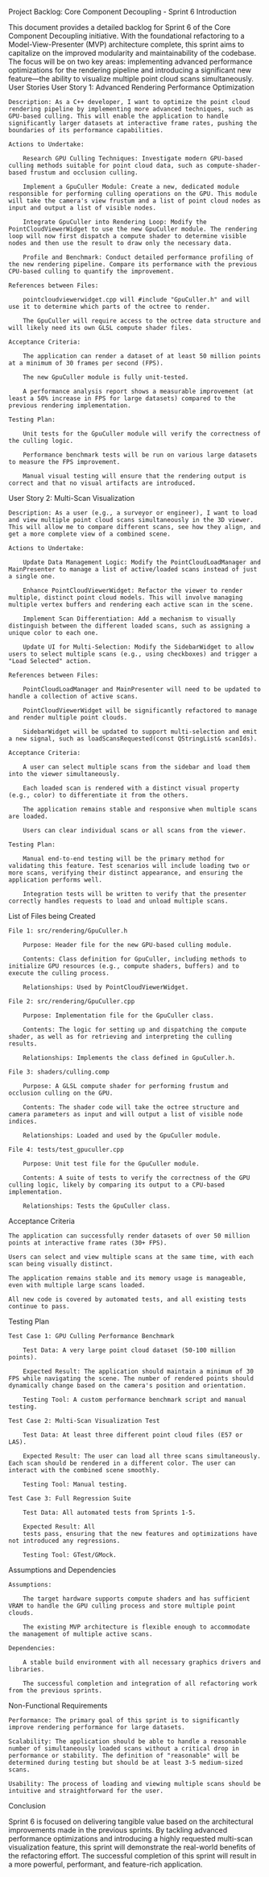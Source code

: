 Project Backlog: Core Component Decoupling - Sprint 6
Introduction

This document provides a detailed backlog for Sprint 6 of the Core Component Decoupling initiative. With the foundational refactoring to a Model-View-Presenter (MVP) architecture complete, this sprint aims to capitalize on the improved modularity and maintainability of the codebase. The focus will be on two key areas: implementing advanced performance optimizations for the rendering pipeline and introducing a significant new feature—the ability to visualize multiple point cloud scans simultaneously.
User Stories
User Story 1: Advanced Rendering Performance Optimization

    Description: As a C++ developer, I want to optimize the point cloud rendering pipeline by implementing more advanced techniques, such as GPU-based culling. This will enable the application to handle significantly larger datasets at interactive frame rates, pushing the boundaries of its performance capabilities.

    Actions to Undertake:

        Research GPU Culling Techniques: Investigate modern GPU-based culling methods suitable for point cloud data, such as compute-shader-based frustum and occlusion culling.

        Implement a GpuCuller Module: Create a new, dedicated module responsible for performing culling operations on the GPU. This module will take the camera's view frustum and a list of point cloud nodes as input and output a list of visible nodes.

        Integrate GpuCuller into Rendering Loop: Modify the PointCloudViewerWidget to use the new GpuCuller module. The rendering loop will now first dispatch a compute shader to determine visible nodes and then use the result to draw only the necessary data.

        Profile and Benchmark: Conduct detailed performance profiling of the new rendering pipeline. Compare its performance with the previous CPU-based culling to quantify the improvement.

    References between Files:

        pointcloudviewerwidget.cpp will #include "GpuCuller.h" and will use it to determine which parts of the octree to render.

        The GpuCuller will require access to the octree data structure and will likely need its own GLSL compute shader files.

    Acceptance Criteria:

        The application can render a dataset of at least 50 million points at a minimum of 30 frames per second (FPS).

        The new GpuCuller module is fully unit-tested.

        A performance analysis report shows a measurable improvement (at least a 50% increase in FPS for large datasets) compared to the previous rendering implementation.

    Testing Plan:

        Unit tests for the GpuCuller module will verify the correctness of the culling logic.

        Performance benchmark tests will be run on various large datasets to measure the FPS improvement.

        Manual visual testing will ensure that the rendering output is correct and that no visual artifacts are introduced.

User Story 2: Multi-Scan Visualization

    Description: As a user (e.g., a surveyor or engineer), I want to load and view multiple point cloud scans simultaneously in the 3D viewer. This will allow me to compare different scans, see how they align, and get a more complete view of a combined scene.

    Actions to Undertake:

        Update Data Management Logic: Modify the PointCloudLoadManager and MainPresenter to manage a list of active/loaded scans instead of just a single one.

        Enhance PointCloudViewerWidget: Refactor the viewer to render multiple, distinct point cloud models. This will involve managing multiple vertex buffers and rendering each active scan in the scene.

        Implement Scan Differentiation: Add a mechanism to visually distinguish between the different loaded scans, such as assigning a unique color to each one.

        Update UI for Multi-Selection: Modify the SidebarWidget to allow users to select multiple scans (e.g., using checkboxes) and trigger a "Load Selected" action.

    References between Files:

        PointCloudLoadManager and MainPresenter will need to be updated to handle a collection of active scans.

        PointCloudViewerWidget will be significantly refactored to manage and render multiple point clouds.

        SidebarWidget will be updated to support multi-selection and emit a new signal, such as loadScansRequested(const QStringList& scanIds).

    Acceptance Criteria:

        A user can select multiple scans from the sidebar and load them into the viewer simultaneously.

        Each loaded scan is rendered with a distinct visual property (e.g., color) to differentiate it from the others.

        The application remains stable and responsive when multiple scans are loaded.

        Users can clear individual scans or all scans from the viewer.

    Testing Plan:

        Manual end-to-end testing will be the primary method for validating this feature. Test scenarios will include loading two or more scans, verifying their distinct appearance, and ensuring the application performs well.

        Integration tests will be written to verify that the presenter correctly handles requests to load and unload multiple scans.

List of Files being Created

    File 1: src/rendering/GpuCuller.h

        Purpose: Header file for the new GPU-based culling module.

        Contents: Class definition for GpuCuller, including methods to initialize GPU resources (e.g., compute shaders, buffers) and to execute the culling process.

        Relationships: Used by PointCloudViewerWidget.

    File 2: src/rendering/GpuCuller.cpp

        Purpose: Implementation file for the GpuCuller class.

        Contents: The logic for setting up and dispatching the compute shader, as well as for retrieving and interpreting the culling results.

        Relationships: Implements the class defined in GpuCuller.h.

    File 3: shaders/culling.comp

        Purpose: A GLSL compute shader for performing frustum and occlusion culling on the GPU.

        Contents: The shader code will take the octree structure and camera parameters as input and will output a list of visible node indices.

        Relationships: Loaded and used by the GpuCuller module.

    File 4: tests/test_gpuculler.cpp

        Purpose: Unit test file for the GpuCuller module.

        Contents: A suite of tests to verify the correctness of the GPU culling logic, likely by comparing its output to a CPU-based implementation.

        Relationships: Tests the GpuCuller class.

Acceptance Criteria

    The application can successfully render datasets of over 50 million points at interactive frame rates (30+ FPS).

    Users can select and view multiple scans at the same time, with each scan being visually distinct.

    The application remains stable and its memory usage is manageable, even with multiple large scans loaded.

    All new code is covered by automated tests, and all existing tests continue to pass.

Testing Plan

    Test Case 1: GPU Culling Performance Benchmark

        Test Data: A very large point cloud dataset (50-100 million points).

        Expected Result: The application should maintain a minimum of 30 FPS while navigating the scene. The number of rendered points should dynamically change based on the camera's position and orientation.

        Testing Tool: A custom performance benchmark script and manual testing.

    Test Case 2: Multi-Scan Visualization Test

        Test Data: At least three different point cloud files (E57 or LAS).

        Expected Result: The user can load all three scans simultaneously. Each scan should be rendered in a different color. The user can interact with the combined scene smoothly.

        Testing Tool: Manual testing.

    Test Case 3: Full Regression Suite

        Test Data: All automated tests from Sprints 1-5.

        Expected Result: All
        tests pass, ensuring that the new features and optimizations have not introduced any regressions.

        Testing Tool: GTest/GMock.

Assumptions and Dependencies

    Assumptions:

        The target hardware supports compute shaders and has sufficient VRAM to handle the GPU culling process and store multiple point clouds.

        The existing MVP architecture is flexible enough to accommodate the management of multiple active scans.

    Dependencies:

        A stable build environment with all necessary graphics drivers and libraries.

        The successful completion and integration of all refactoring work from the previous sprints.

Non-Functional Requirements

    Performance: The primary goal of this sprint is to significantly improve rendering performance for large datasets.

    Scalability: The application should be able to handle a reasonable number of simultaneously loaded scans without a critical drop in performance or stability. The definition of "reasonable" will be determined during testing but should be at least 3-5 medium-sized scans.

    Usability: The process of loading and viewing multiple scans should be intuitive and straightforward for the user.

Conclusion

Sprint 6 is focused on delivering tangible value based on the architectural improvements made in the previous sprints. By tackling advanced performance optimizations and introducing a highly requested multi-scan visualization feature, this sprint will demonstrate the real-world benefits of the refactoring effort. The successful completion of this sprint will result in a more powerful, performant, and feature-rich application.